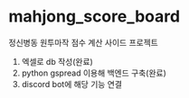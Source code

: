 # mahjong_score_board
정신병동 원투마작 점수 계산 사이드 프로젝트
1) 엑셀로 db 작성(완료)
2) python gspread 이용해 백엔드 구축(완료)
3) discord bot에 해당 기능 연결